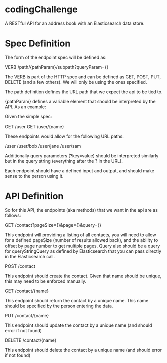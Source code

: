 # codingChallenge
A RESTful API for an address book with an Elasticsearch data store.

# Spec Definition

The form of the endpoint spec will be defined as:

VERB /path/{pathParam}/subpath?queryParam={}

The VERB is part of the HTTP spec and can be defined as GET, POST, PUT, DELETE (and a few others).  We will only be using the ones specified.

The path definition defines the URL path that we expect the api to be tied to.  

{pathParam} defines a variable element that should be interpreted by the API.  As an example:

Given the simple spec:

GET /user
GET /user/{name}

These endpoints would allow for the following URL paths:

/user
/user/bob
/user/jane
/user/sam

Additionally query parameters (?key=value) should be interpreted similarly but in the query string (everything after the ? in the URL).

Each endpoint should have a defined input and output, and should make sense to the person using it.

# API Definition

So for this API, the endpoints (aka methods) that we want in the api are as follows:

GET /contact?pageSize={}&page={}&query={}

This endpoint will providing a listing of all contacts, you will need to allow for a defined pageSize (number of results allowed back), and the ability to offset by page number to get multiple pages. Query also should be a query for queryStringQuery as defined by Elasticsearch that you can pass directly in the Elasticsearch call.

POST /contact

This endpoint should create the contact.  Given that name should be unique, this may need to be enforced manually.  

GET /contact/{name}

This endpoint should return the contact by a unique name. This name should be specified by the person entering the data.  

PUT /contact/{name}

This endpoint should update the contact by a unique name (and should error if not found)

DELETE /contact/{name}

This endpoint should delete the contact by a unique name (and should error if not found)
